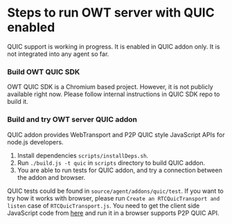 # Steps to run OWT server with QUIC enabled

QUIC support is working in progress. It is enabled in QUIC addon only. It is not integrated into any agent so far.

### Build OWT QUIC SDK

OWT QUIC SDK is a Chromium based project. However, it is not publicly available right now. Please follow internal instructions in QUIC SDK repo to build it. 

### Build and try OWT server QUIC addon

QUIC addon provides WebTransport and P2P QUIC style JavaScript APIs for node.js developers.

1. Install dependencies `scripts/installDeps.sh`.
1. Run `./build.js -t quic` in `scripts` directory to build QUIC addon.
1. You are able to run tests for QUIC addon, and try a connection between the addon and browser.


QUIC tests could be found in `source/agent/addons/quic/test`. If you want to try how it works with browser, please run `Create an RTCQuicTransport and listen` case of `RTCQuicTransport.js`. You need to get the client side JavaScript code from [here](https://github.com/jianjunz/owt-client-javascript/tree/quicsample/src/samples/quic) and run it in a browser supports P2P QUIC API.
